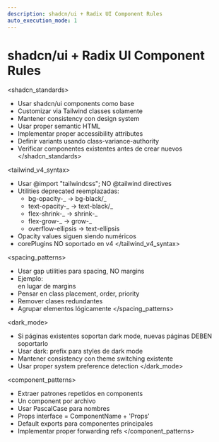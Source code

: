 ```yaml
---
description: shadcn/ui + Radix UI Component Rules
auto_execution_mode: 1
---
```


# shadcn/ui + Radix UI Component Rules

<shadcn_standards>

- Usar shadcn/ui components como base
- Customizar via Tailwind classes solamente
- Mantener consistency con design system
- Usar proper semantic HTML
- Implementar proper accessibility attributes
- Definir variants usando class-variance-authority
- Verificar componentes existentes antes de crear nuevos
  </shadcn_standards>

<tailwind_v4_syntax>

- Usar @import "tailwindcss"; NO @tailwind directives
- Utilities deprecated reemplazadas:
    - bg-opacity-_ → bg-black/_
    - text-opacity-_ → text-black/_
    - flex-shrink-_ → shrink-_
    - flex-grow-_ → grow-_
    - overflow-ellipsis → text-ellipsis
- Opacity values siguen siendo numéricos
- corePlugins NO soportado en v4
  </tailwind_v4_syntax>

<spacing_patterns>

- Usar gap utilities para spacing, NO margins
- Ejemplo: <div class="flex gap-8"> en lugar de margins
- Pensar en class placement, order, priority
- Remover clases redundantes
- Agrupar elementos lógicamente
  </spacing_patterns>

<dark_mode>

- Si páginas existentes soportan dark mode, nuevas páginas DEBEN soportarlo
- Usar dark: prefix para styles de dark mode
- Mantener consistency con theme switching existente
- Usar proper system preference detection
  </dark_mode>

<component_patterns>

- Extraer patrones repetidos en components
- Un component por archivo
- Usar PascalCase para nombres
- Props interface = ComponentName + 'Props'
- Default exports para componentes principales
- Implementar proper forwarding refs
  </component_patterns>
